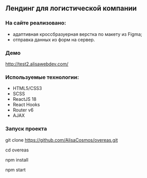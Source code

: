 ## Лендинг для логистической компании

### На сайте реализовано:

- адаптивная кроссбразуерная верстка по макету из Figma;
- отправка данных из форм на сервер.

### Демо

http://test2.alisawebdev.com/

### Используемые технологии:

- HTML5/СSS3
- SCSS
- ReactJS 18
- React Hooks
- Router v6
- AJAX

### Запуск проекта

git clone https://github.com/AlisaCosmos/overeas.git

cd overeas

npm install

npm start
